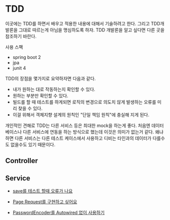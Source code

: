 # TDD

이곳에는 TDD를 하면서 배우고 적용한 내용에 대해서 기술하려고 한다. 그리고 TDD개발론을 그대로 따르는게 아님을 명심하도록 하자. TDD 개발론을 알고 싶다면 다른 곳을 참조하기 바란다.

사용 스팩

- spring boot 2
- jpa
- junit 4

TDD의 장점을 몇가지로 요약하자면 다음과 같다.

- 내가 원하는 대로 작동하는지 확인할 수 있다.
- 원하는 부분만 확인할 수 있다.
- 빌드를 할 때 테스트를 하게되면 로직의 변경으로 의도치 않게 발생하는 오류를 미리 찾을 수 있다.
- 이걸 위해서 객체지향 설계의 원칙인 "단일 책임 원칙"에 충실해 지게 된다.

개인적인 견해로 TDD는 다른 서비스 등은 최대한 mock을 하는게 좋다. 처음엔 데이터베이스나 다른 서비스에 연동을 하는 방식으로 했는데 이것은 의미가 없는거 같다. 왜냐하면 다른 서비스는 다른 테스트 케이스에서 사용하고 디비는 타인과의 데이터가 다를수도 없을수도 있기 때문이다.

## Controller

## Service

- [save를 테스트 할때 오류가 나요](Save.md)

- [Page Request를 구현하고 싶어요](PageRequest.md)

- [PasswordEncoder를 Autowired 없이 사용하기](PasswordEncoder.md)

